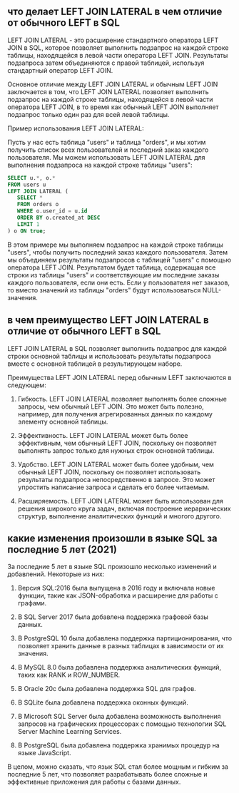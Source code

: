 ## что делает LEFT JOIN LATERAL в чем отличие от обычного LEFT в SQL

LEFT JOIN LATERAL - это расширение стандартного оператора LEFT JOIN в SQL, которое позволяет выполнить подзапрос на каждой строке таблицы, находящейся в левой части оператора LEFT JOIN. Результаты подзапроса затем объединяются с правой таблицей, используя стандартный оператор LEFT JOIN.

Основное отличие между LEFT JOIN LATERAL и обычным LEFT JOIN заключается в том, что LEFT JOIN LATERAL позволяет выполнить подзапрос на каждой строке таблицы, находящейся в левой части оператора LEFT JOIN, в то время как обычный LEFT JOIN выполняет подзапрос только один раз для всей левой таблицы.

Пример использования LEFT JOIN LATERAL:

Пусть у нас есть таблица "users" и таблица "orders", и мы хотим получить список всех пользователей и последний заказ каждого пользователя. Мы можем использовать LEFT JOIN LATERAL для выполнения подзапроса на каждой строке таблицы "users":

```sql
SELECT u.*, o.*
FROM users u
LEFT JOIN LATERAL (
   SELECT *
   FROM orders o
   WHERE o.user_id = u.id
   ORDER BY o.created_at DESC
   LIMIT 1
) o ON true;
```

В этом примере мы выполняем подзапрос на каждой строке таблицы "users", чтобы получить последний заказ каждого пользователя. Затем мы объединяем результаты подзапросов с таблицей "users" с помощью оператора LEFT JOIN. Результатом будет таблица, содержащая все строки из таблицы "users" и соответствующие им последние заказы каждого пользователя, если они есть. Если у пользователя нет заказов, то вместо значений из таблицы "orders" будут использоваться NULL-значения.

## в чем преимущество LEFT JOIN LATERAL в отличие от обычного LEFT в SQL

LEFT JOIN LATERAL в SQL позволяет выполнить подзапрос для каждой строки основной таблицы и использовать результаты подзапроса вместе с основной таблицей в результирующем наборе. 

Преимущества LEFT JOIN LATERAL перед обычным LEFT заключаются в следующем:

1. Гибкость. LEFT JOIN LATERAL позволяет выполнять более сложные запросы, чем обычный LEFT JOIN. Это может быть полезно, например, для получения агрегированных данных по каждому элементу основной таблицы.

2. Эффективность. LEFT JOIN LATERAL может быть более эффективным, чем обычный LEFT JOIN, поскольку он позволяет выполнять запрос только для нужных строк основной таблицы.

3. Удобство. LEFT JOIN LATERAL может быть более удобным, чем обычный LEFT JOIN, поскольку он позволяет использовать результаты подзапроса непосредственно в запросе. Это может упростить написание запроса и сделать его более читаемым.

4. Расширяемость. LEFT JOIN LATERAL может быть использован для решения широкого круга задач, включая построение иерархических структур, выполнение аналитических функций и многого другого.

## какие изменения произошли в языке SQL за последние 5 лет (2021)

За последние 5 лет в языке SQL произошло несколько изменений и добавлений. Некоторые из них:

1. Версия SQL:2016 была выпущена в 2016 году и включала новые функции, такие как JSON-обработка и расширение для работы с графами.

2. В SQL Server 2017 была добавлена поддержка графовой базы данных.

3. В PostgreSQL 10 была добавлена поддержка партиционирования, что позволяет хранить данные в разных таблицах в зависимости от их значения.

4. В MySQL 8.0 была добавлена поддержка аналитических функций, таких как RANK и ROW_NUMBER.

5. В Oracle 20c была добавлена поддержка SQL для графов.

6. В SQLite была добавлена поддержка оконных функций.

7. В Microsoft SQL Server была добавлена возможность выполнения запросов на графических процессорах с помощью технологии SQL Server Machine Learning Services.

8. В PostgreSQL была добавлена поддержка хранимых процедур на языке JavaScript.

В целом, можно сказать, что язык SQL стал более мощным и гибким за последние 5 лет, что позволяет разрабатывать более сложные и эффективные приложения для работы с базами данных.